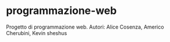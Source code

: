 # programmazione-web
Progetto di programmazione web. Autori: Alice Cosenza, Americo Cherubini, Kevin sheshus

